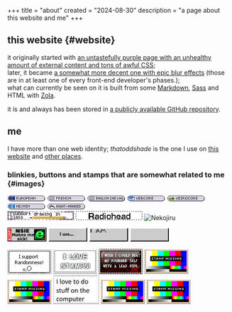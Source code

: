 +++
title = "about"
created = "2024-08-30"
description = "a page about this website and me"
+++

## this website {#website}

it originally started with [an untastefully purple page with an unhealthy amount of external content and tons of awful CSS](https://web.archive.org/web/20230110095501/https://thatoddshade.github.io/); \
later, it became [a somewhat more decent one with epic blur effects](https://web.archive.org/web/20230326153840/https://thatoddshade.github.io/en/) (those are in at least one of every front-end developer's phases.); \
what can currently be seen on it is built from some [Markdown](https://commonmark.org), [Sass](https://sass-lang.com) and HTML with [Zola](https://www.getzola.org).

it is and always has been stored in [a publicly available GitHub repository](https://github.com/thatoddshade/thatoddshade.github.io).

## me

I have more than one web identity; *thatoddshade* is the one I use on [this website](#website) and [other places](/links).

### blinkies, buttons and stamps that are somewhat related to me {#images}

![EUROPEAN](/images/blinkies/nationalities/european.png "I am European.")
![FRENCH](/images/blinkies/languages/french.png "French is my native language.")
![ENGLISH 2ND LNG](/images/blinkies/languages/english_second_language.png "English is my second language.")
![WEBCORE](/images/blinkies/aesthetics/webcore.png "I like webcore.")
![WEIRDCORE](/images/blinkies/aesthetics/weirdcore.png "I like weirdcore.")
![HE/HIM](/images/blinkies/he_slash_him.png "I prefer being referred to with the „he/him“ pronouns.")
![RIGHT-HANDED](/images/blinkies/righthanded.png "I am right-handed.") \
![I support drawing in class](/images/blinkies/in_class_drawing_support.gif)
![Radiohead](/images/blinkies/radiohead.gif "I love RADIOHEAD.")
![Nekojiru](/images/banners/nekojiru.gif "I love NEKOJIRU.")

![MSIE Makes me sick!](/images/buttons/internet_explorer/makes_me_sick.gif)
![I use HE/HIM](/images/buttons/i_use_he_slash_him.gif)
![I AM CONFUSED BUT THAT'S FINE.](/images/buttons/i_am_confused_but_thats_fine.gif)
![what?](/images/buttons/what.gif "a written instance of the confusion that is mentioned by the previous button's label")

![I support Randomness!](/images/stamps/randomness_support.jpg)
![I LOVE STAMPS!](/images/stamps/stamp_love.gif)
![I WISH I COULD BEAT MY YOUNGER SELF WITH A LEAD PIPE.](/images/stamps/younger_self_lead_pipe_beating_wish.png)
![STAMP MISSING](/images/stamps/stamp_missing.png) \
![STAMP MISSING](/images/stamps/stamp_missing.png)
![I love to do stuff on the computer](/images/stamps/computer_love.jpg)
![STAMP MISSING](/images/stamps/stamp_missing.png)
![STAMP MISSING](/images/stamps/stamp_missing.png)
